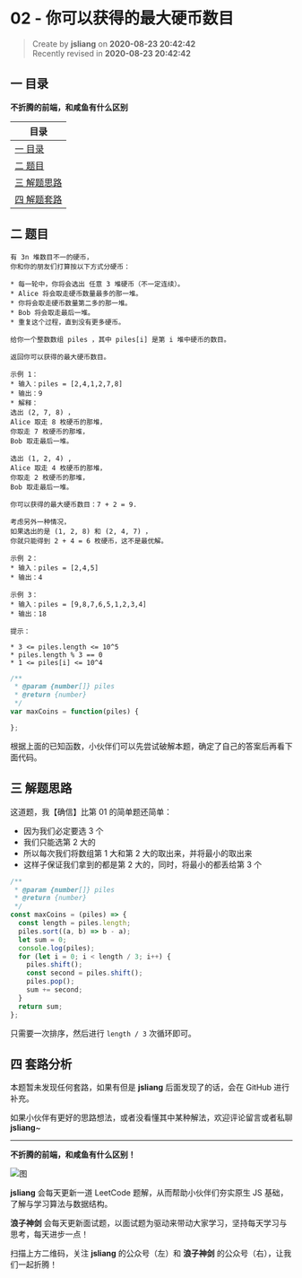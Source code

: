 02 - 你可以获得的最大硬币数目
===

> Create by **jsliang** on **2020-08-23 20:42:42**  
> Recently revised in **2020-08-23 20:42:42**

## 一 目录

**不折腾的前端，和咸鱼有什么区别**

| 目录 |
| --- |
| [一 目录](#chapter-one) |
| [二 题目](#chapter-two) |
| [三 解题思路](#chapter-three) |
| [四 解题套路](#chapter-four) |

## 二 题目



```
有 3n 堆数目不一的硬币，
你和你的朋友们打算按以下方式分硬币：

* 每一轮中，你将会选出 任意 3 堆硬币（不一定连续）。
* Alice 将会取走硬币数量最多的那一堆。
* 你将会取走硬币数量第二多的那一堆。
* Bob 将会取走最后一堆。
* 重复这个过程，直到没有更多硬币。

给你一个整数数组 piles ，其中 piles[i] 是第 i 堆中硬币的数目。

返回你可以获得的最大硬币数目。

示例 1：
* 输入：piles = [2,4,1,2,7,8]
* 输出：9
* 解释：
选出 (2, 7, 8) ，
Alice 取走 8 枚硬币的那堆，
你取走 7 枚硬币的那堆，
Bob 取走最后一堆。

选出 (1, 2, 4) , 
Alice 取走 4 枚硬币的那堆，
你取走 2 枚硬币的那堆，
Bob 取走最后一堆。

你可以获得的最大硬币数目：7 + 2 = 9.

考虑另外一种情况，
如果选出的是 (1, 2, 8) 和 (2, 4, 7) ，
你就只能得到 2 + 4 = 6 枚硬币，这不是最优解。

示例 2：
* 输入：piles = [2,4,5]
* 输出：4

示例 3：
* 输入：piles = [9,8,7,6,5,1,2,3,4]
* 输出：18

提示：

* 3 <= piles.length <= 10^5
* piles.length % 3 == 0
* 1 <= piles[i] <= 10^4
```

```js
/**
 * @param {number[]} piles
 * @return {number}
 */
var maxCoins = function(piles) {

};
```

根据上面的已知函数，小伙伴们可以先尝试破解本题，确定了自己的答案后再看下面代码。

## 三 解题思路



这道题，我【确信】比第 01 的简单题还简单：

* 因为我们必定要选 3 个
* 我们只能选第 2 大的
* 所以每次我们将数组第 1 大和第 2 大的取出来，并将最小的取出来
* 这样子保证我们拿到的都是第 2 大的，同时，将最小的都丢给第 3 个

```js
/**
 * @param {number[]} piles
 * @return {number}
 */
const maxCoins = (piles) => {
  const length = piles.length;
  piles.sort((a, b) => b - a);
  let sum = 0;
  console.log(piles);
  for (let i = 0; i < length / 3; i++) {
    piles.shift();
    const second = piles.shift();
    piles.pop();
    sum += second;
  }
  return sum;
};
```

只需要一次排序，然后进行 `length / 3` 次循环即可。

## 四 套路分析



本题暂未发现任何套路，如果有但是 **jsliang** 后面发现了的话，会在 GitHub 进行补充。

如果小伙伴有更好的思路想法，或者没看懂其中某种解法，欢迎评论留言或者私聊 **jsliang**~

---

**不折腾的前端，和咸鱼有什么区别！**

![图](https://github.com/LiangJunrong/document-library/blob/master/public-repertory/img/z-index-small.png?raw=true)

**jsliang** 会每天更新一道 LeetCode 题解，从而帮助小伙伴们夯实原生 JS 基础，了解与学习算法与数据结构。

**浪子神剑** 会每天更新面试题，以面试题为驱动来带动大家学习，坚持每天学习与思考，每天进步一点！

扫描上方二维码，关注 **jsliang** 的公众号（左）和 **浪子神剑** 的公众号（右），让我们一起折腾！

